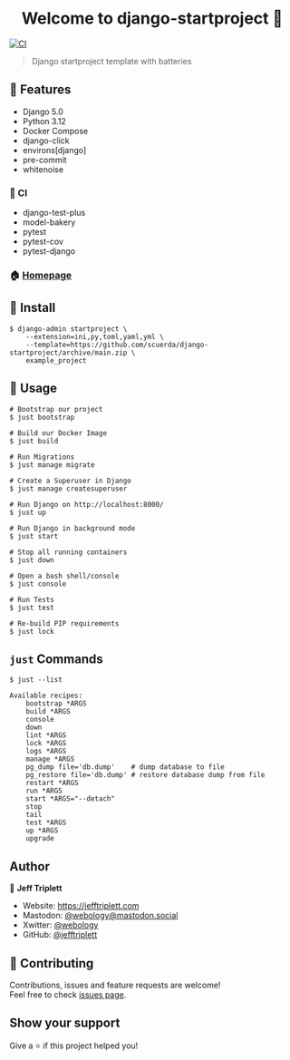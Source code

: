 <h1 align="center">Welcome to django-startproject 👋</h1>
<p>
  <a href="https://github.com/jefftriplett/django-startproject/actions" target="_blank">
    <img alt="CI" src="https://github.com/jefftriplett/django-startproject/workflows/CI/badge.svg" />
  </a>
</p>

> Django startproject template with batteries

## :triangular_flag_on_post: Features

- Django 5.0
- Python 3.12
- Docker Compose
- django-click
- environs[django]
- pre-commit
- whitenoise

### :green_heart: CI

- django-test-plus
- model-bakery
- pytest
- pytest-cov
- pytest-django

### 🏠 [Homepage](https://github.com/jefftriplett/django-startproject)

## :wrench: Install

```shell
$ django-admin startproject \
    --extension=ini,py,toml,yaml,yml \
    --template=https://github.com/scuerda/django-startproject/archive/main.zip \
    example_project
```

## :rocket: Usage

```shell
# Bootstrap our project
$ just bootstrap

# Build our Docker Image
$ just build

# Run Migrations
$ just manage migrate

# Create a Superuser in Django
$ just manage createsuperuser

# Run Django on http://localhost:8000/
$ just up

# Run Django in background mode
$ just start

# Stop all running containers
$ just down

# Open a bash shell/console
$ just console

# Run Tests
$ just test

# Re-build PIP requirements
$ just lock
```

## `just` Commands

```shell
$ just --list
```
<!-- [[[cog
import subprocess
import cog

list = subprocess.run(['just', '--list'], stdout=subprocess.PIPE)
cog.out(
    f"```\n{list.stdout.decode('utf-8')}```"
)
]]] -->
```
Available recipes:
    bootstrap *ARGS
    build *ARGS
    console
    down
    lint *ARGS
    lock *ARGS
    logs *ARGS
    manage *ARGS
    pg_dump file='db.dump'    # dump database to file
    pg_restore file='db.dump' # restore database dump from file
    restart *ARGS
    run *ARGS
    start *ARGS="--detach"
    stop
    tail
    test *ARGS
    up *ARGS
    upgrade
```
<!-- [[[end]]] -->

## Author

👤 **Jeff Triplett**

* Website: https://jefftriplett.com
* Mastodon: [@webology@mastodon.social](https://mastodon.social/@webology)
* Xwitter: [@webology](https://twitter.com/webology)
* GitHub: [@jefftriplett](https://github.com/jefftriplett)

## 🤝 Contributing

Contributions, issues and feature requests are welcome!<br />Feel free to check [issues page](https://github.com/jefftriplett/django-startproject/issues).

## Show your support

Give a ⭐️ if this project helped you!
